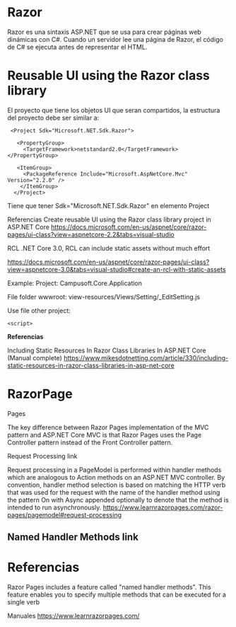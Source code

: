 # Razor 

Razor es una sintaxis ASP.NET que se usa para crear páginas web dinámicas con C#. Cuando un servidor lee una página de Razor, el código de C# se ejecuta antes de representar el HTML. 


# Reusable UI using the Razor class library 

El proyecto que tiene los objetos UI que seran compartidos, la estructura del proyecto  debe ser similar a:
```
 <Project Sdk="Microsoft.NET.Sdk.Razor">
 
   <PropertyGroup>
     <TargetFramework>netstandard2.0</TargetFramework>   </PropertyGroup>
 
   <ItemGroup>
     <PackageReference Include="Microsoft.AspNetCore.Mvc" Version="2.2.0" />   
	</ItemGroup> 
  </Project>
```

Tiene que tener Sdk="Microsoft.NET.Sdk.Razor" en elemento Project



Referencias
Create reusable UI using the Razor class library project in ASP.NET Core
https://docs.microsoft.com/en-us/aspnet/core/razor-pages/ui-class?view=aspnetcore-2.2&tabs=visual-studio

RCL 
.NET Core 3.0, RCL can include static assets without much effort

https://docs.microsoft.com/en-us/aspnet/core/razor-pages/ui-class?view=aspnetcore-3.0&tabs=visual-studio#create-an-rcl-with-static-assets

Example:
Project: Campusoft.Core.Application

File folder wwwroot:  view-resources/Views/Setting/_EditSetting.js

Use file other project:


<script src="~/_content/Campusoft.Core.Application/view-resources/Views/Setting/_EditSetting.js"></script>
    <script>




**Referencias**

Including Static Resources In Razor Class Libraries In ASP.NET Core
(Manual complete)
https://www.mikesdotnetting.com/article/330/including-static-resources-in-razor-class-libraries-in-asp-net-core


# RazorPage

Pages

The key difference between Razor Pages implementation of the MVC pattern and ASP.NET Core MVC is that Razor Pages uses the Page Controller pattern instead of the Front Controller pattern.

Request Processing link

Request processing in a PageModel is performed within handler methods which are analogous to Action methods on an ASP.NET MVC controller. By convention, handler method selection is based on matching the HTTP verb that was used for the request with the name of the handler method using the pattern On<verb> with Async appended optionally to denote that the method is intended to run asynchronously.
https://www.learnrazorpages.com/razor-pages/pagemodel#request-processing

## Named Handler Methods link


# Referencias
Razor Pages includes a feature called "named handler methods". This feature enables you to specify multiple methods that can be executed for a single verb

Manuales
https://www.learnrazorpages.com/

